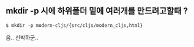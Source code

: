 ## mkdir -p 시에 하위폴더 밑에 여러개를 만드려고할때 ?

```shell
$ mkdir -p modern-cljs/{src/cljs/modern_cljs,html}
```

음.. 신박하군..
